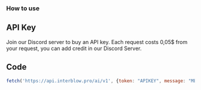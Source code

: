 ### How to use

## API Key
Join our Discord server to buy an API key.
Each request costs 0,05$ from your request, you can add credit in our Discord Server.

## Code
```js
fetch('https://api.interblow.pro/ai/v1', {token: "APIKEY", message: "MESSAGE"}).then((response) => response.json()).then((data) => console.log(data.responsemessage));```